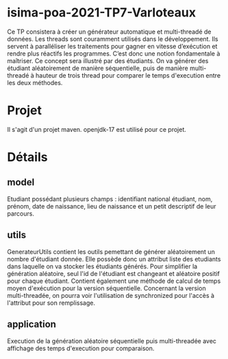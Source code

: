 # isima-poa-2021-TP7-Varloteaux

Ce TP consistera à créer un générateur automatique et multi-threadé de données.
Les threads sont couramment utilisés dans le développement. Ils servent à paralléliser 
les traitements pour gagner en vitesse d’exécution et rendre plus réactifs les 
programmes. C’est donc une notion fondamentale à maîtriser. Ce concept sera illustré par
des étudiants. On va générer des étudiant aléatoirement de manière séquentielle, 
puis de manière multi-threadé à hauteur de trois thread pour comparer le 
temps d'execution entre les deux méthodes.

# Projet

Il s'agit d'un projet maven. openjdk-17 est utilisé pour ce projet.

# Détails

## model

Etudiant possédant plusieurs champs : identifiant national étudiant, nom, prénom, date de
naissance, lieu de naissance et un petit descriptif de leur parcours.

## utils

GenerateurUtils contient les outils pemettant de générer aléatoirement un 
nombre d'étudiant donnée. Elle possède donc un attribut liste des etudiants
dans laquelle on va stocker les étudiants générés. Pour simplifier la génération 
aléatoire, seul l'id de l'étudiant est changeant et aléatoire positif pour
chaque étudiant. Contient également une méthode de calcul de temps moyen 
d'exécution pour la version séquentielle. Concernant la version 
multi-threadée, on pourra voir l'utilisation de synchronized pour l'accès 
à l'attribut pour son remplissage.

## application

Execution de la génération aléatoire séquentielle puis multi-threadée avec affichage
des temps d'execution pour comparaison.
